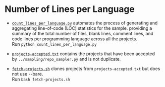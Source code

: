 # Number of Lines per Language

* [`count_lines_per_language.py`](`count_lines_per_language.py`) automates the process of generating and aggregating line-of-code (LOC) statistics for the sample. providing a summary of the total number of files, blank lines, comment lines, and code lines per programming language across all the projects.   
  Run `python count_lines_per_language.py`

* [`projects-accepted.txt`](projects-accepted.txt) contains the projects that have been accepted by `../sampling/repo_sampler.py` and is not duplicate.

* [`fetch-projects.sh`](fetch-projects.sh) clones projects from  `projects-accepted.txt` but does not use --bare.   
  Run `bash fetch-projects.sh`